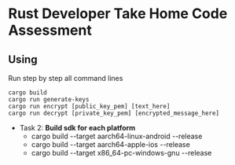 # Rust Developer Take Home Code Assessment

## Using
Run step by step all command lines 

    cargo build
    cargo run generate-keys
    cargo run encrypt [public_key_pem] [text_here]
    cargo run decrypt [private_key_pem] [encrypted_message_here]


- Task 2: **Build sdk for each platform**
  - cargo build --target aarch64-linux-android --release
  - cargo build --target aarch64-apple-ios --release
  - cargo build --target x86_64-pc-windows-gnu --release
